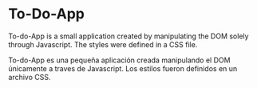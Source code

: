 # To-Do-App

To-do-App is a small application created by manipulating the DOM solely through Javascript. The styles were defined in a CSS file.

To-do-App es una pequeña aplicación creada manipulando el DOM únicamente a traves de Javascript. Los estilos fueron definidos en un archivo CSS.
